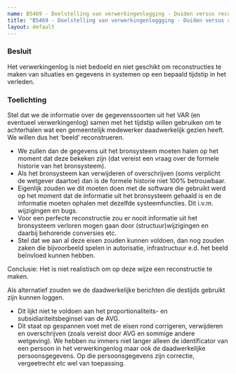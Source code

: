 ```yaml
---
name: B5469 - Doelstelling van verwerkingenlogging - Duiden versus reconstrueren
title: "B5469 - Doelstelling van verwerkingenloggging - Duiden versus reconstrueren"
layout: default
---
```


### Besluit
Het verwerkingenlog is niet bedoeld en niet geschikt om reconstructies te maken van situaties en gegevens in systemen op een bepaald tijdstip in het verleden.

### Toelichting
Stel dat we de informatie over de gegevenssoorten uit het VAR (en eventueel verwerkingenlog) samen met het tijdstip willen gebruiken om te achterhalen wat een gemeentelijk medewerker daadwerkelijk gezien heeft. We willen dus het ‘beeld’ reconstrueren.
-	We zullen dan de gegevens uit het bronsysteem moeten halen op het moment dat deze bekeken zijn (dat vereist een vraag over de formele historie van het bronsysteem).
-	Als het bronsysteem kan verwijderen of overschrijven (soms verplicht de wetgever daartoe) dan is de formele historie niet 100% betrouwbaar.
-	Eigenlijk zouden we dit moeten doen met de software die gebruikt werd op het moment dat de informatie uit het bronsysteem gehaald is en de informatie moeten ophalen met dezelfde systeemfuncties. Dit i.v.m. wijzigingen en bugs.
-	Voor een perfecte reconstructie zou er nooit informatie uit het bronsysteem verloren mogen gaan door (structuur)wijzigingen en daarbij behorende conversies etc.
-	Stel dat we aan al deze eisen zouden kunnen voldoen, dan nog zouden zaken die bijvoorbeeld spelen in autorisatie, infrastructuur e.d. het beeld beïnvloed kunnen hebben.

Conclusie: Het is niet realistisch om op deze wijze een reconstructie te maken.

Als alternatief zouden we de daadwerkelijke berichten die destijds gebruikt zijn kunnen loggen.
-	Dit lijkt niet te voldoen aan het proportionaliteits- en subsidiariteitsbeginsel van de AVG.
-	Dit staat op gespannen voet met de eisen rond corrigeren, verwijderen en overschrijven (zoals vereist door AVG en sommige andere wetgeving). We hebben nu immers niet langer alleen de identificator van een persoon in het verwerkingenlog maar ook de daadwerkelijke persoonsgegevens. Op die persoonsgegevens zijn correctie, vergeetrecht etc wel van toepassing.
